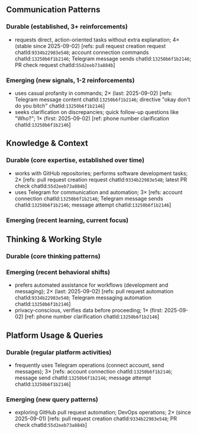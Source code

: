 ## Communication Patterns
### Durable (established, 3+ reinforcements)
- requests direct, action-oriented tasks without extra explanation; 4× (stable since 2025-09-02) [refs: pull request creation request chatId:`9334b22983e548`; account connection commands chatId:`13250b6f1b2146`; Telegram message sends chatId:`13250b6f1b2146`; PR check request chatId:`55d2eeb73a884b`]

### Emerging (new signals, 1-2 reinforcements)
- uses casual profanity in commands; 2× (last: 2025-09-02) [refs: Telegram message content chatId:`13250b6f1b2146`; directive "okay don't do you bitch" chatId:`13250b6f1b2146`]
- seeks clarification on discrepancies; quick follow-up questions like "Who?"; 1× (first: 2025-09-02) [ref: phone number clarification chatId:`13250b6f1b2146`]

## Knowledge & Context
### Durable (core expertise, established over time)
- works with GitHub repositories; performs software development tasks; 2× [refs: pull request creation request chatId:`9334b22983e548`; latest PR check chatId:`55d2eeb73a884b`]
- uses Telegram for communication and automation; 3× [refs: account connection chatId:`13250b6f1b2146`; Telegram message sends chatId:`13250b6f1b2146`; message attempt chatId:`13250b6f1b2146`]

### Emerging (recent learning, current focus)

## Thinking & Working Style
### Durable (core thinking patterns)

### Emerging (recent behavioral shifts)
- prefers automated assistance for workflows (development and messaging); 2× (last: 2025-09-02) [refs: pull request automation chatId:`9334b22983e548`; Telegram messaging automation chatId:`13250b6f1b2146`]
- privacy-conscious, verifies data before proceeding; 1× (first: 2025-09-02) [ref: phone number clarification chatId:`13250b6f1b2146`]

## Platform Usage & Queries
### Durable (regular platform activities)
- frequently uses Telegram operations (connect account, send messages); 3× [refs: account connection chatId:`13250b6f1b2146`; message send chatId:`13250b6f1b2146`; message attempt chatId:`13250b6f1b2146`]

### Emerging (new query patterns)
- exploring GitHub pull request automation; DevOps operations; 2× (since 2025-09-01) [refs: pull request creation chatId:`9334b22983e548`; PR check chatId:`55d2eeb73a884b`]